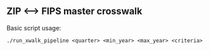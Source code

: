 ## ZIP <--> FIPS master crosswalk

Basic script usage:
```
./run_xwalk_pipeline <quarter> <min_year> <max_year> <criteria>
```


